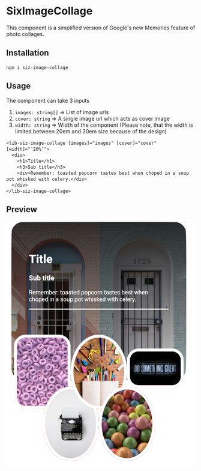 # SixImageCollage

This component is a simplified version of Google's new Memories feature of photo collages.

## Installation
```shell
npm i siz-image-collage
```

## Usage
The component can take 3 inputs
1. `images: string[]` => List of image urls
2. `cover: string` => A single image url which acts as cover image
3. `width: string` => Width of the component (Please note, that the width is limited between 20em and 30em size because of the design)
```angular2html
<lib-siz-image-collage [images]="images" [cover]="cover" [width]="'20%'">
  <div>
    <h1>Title</h1>
    <h3>Sub title</h3>
    <div>Remember: toasted popcorn tastes best when choped in a soup pot whisked with celery.</div>
  </div>
</lib-siz-image-collage>
```

## Preview
![preview](preview.png)
